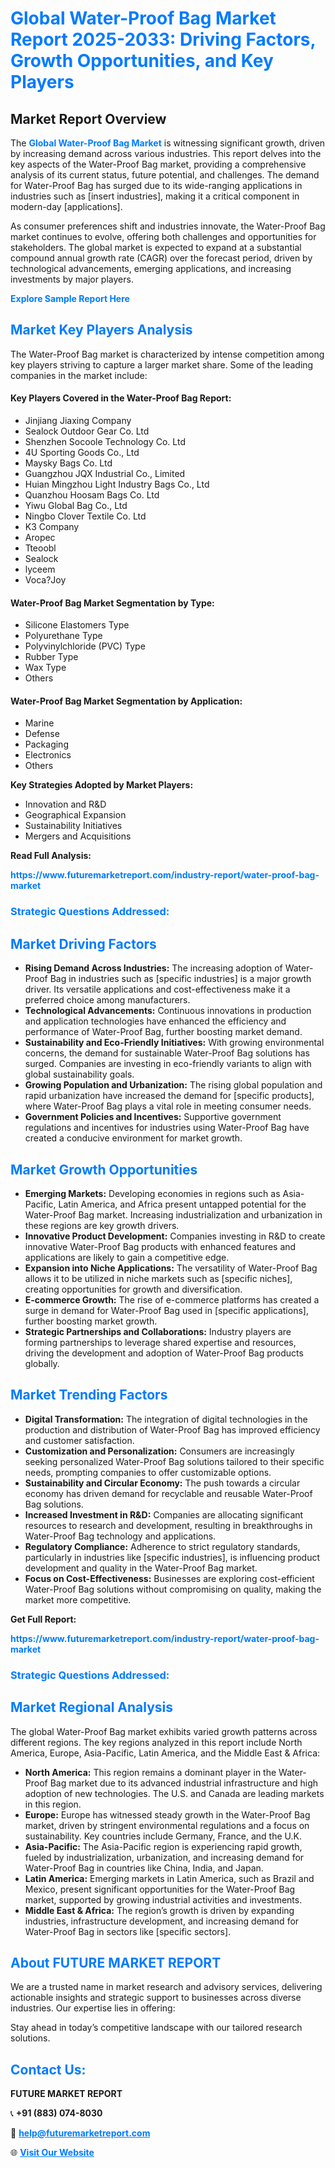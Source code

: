 <h1 style="color: #007BFF;">Global Water-Proof Bag Market Report 2025-2033: Driving Factors, Growth Opportunities, and Key Players</h1>

<section id="overview">
<h2>Market Report Overview</h2>
<p>The <a href="https://www.futuremarketreport.com/industry-report/water-proof-bag-market" style="color: #007BFF; text-decoration: none;"><strong>Global Water-Proof Bag Market</strong></a> is witnessing significant growth, driven by increasing demand across various industries. This report delves into the key aspects of the Water-Proof Bag market, providing a comprehensive analysis of its current status, future potential, and challenges. The demand for Water-Proof Bag has surged due to its wide-ranging applications in industries such as [insert industries], making it a critical component in modern-day [applications].</p>
<p>As consumer preferences shift and industries innovate, the Water-Proof Bag market continues to evolve, offering both challenges and opportunities for stakeholders. The global market is expected to expand at a substantial compound annual growth rate (CAGR) over the forecast period, driven by technological advancements, emerging applications, and increasing investments by major players.</p>
</section>

<section id="overview">
<p><a href="https://www.futuremarketreport.com/request-sample/reportId=109742" style="color: #007BFF; text-decoration: none;"><strong>Explore Sample Report Here</strong></a></p>
</section>

<section id="key-players">
<h2 style="color: #007BFF;">Market Key Players Analysis</h2>
<p>The Water-Proof Bag market is characterized by intense competition among key players striving to capture a larger market share. Some of the leading companies in the market include:</p>
<h4>Key Players Covered in the Water-Proof Bag Report:</h4>
<ul><li>Jinjiang Jiaxing Company</li><li>Sealock Outdoor Gear Co. Ltd</li><li>Shenzhen Socoole Technology Co. Ltd</li><li>4U Sporting Goods Co., Ltd</li><li>Maysky Bags Co. Ltd</li><li>Guangzhou JQX Industrial Co., Limited</li><li>Huian Mingzhou Light Industry Bags Co., Ltd</li><li>Quanzhou Hoosam Bags Co. Ltd</li><li>Yiwu Global Bag Co., Ltd</li><li>Ningbo Clover Textile Co. Ltd</li><li>K3 Company</li><li>Aropec</li><li>Tteoobl</li><li>Sealock</li><li>lyceem</li><li>Voca?Joy</li></ul>
<h4>Water-Proof Bag Market Segmentation by Type:</h4>
<ul><li>Silicone Elastomers Type</li><li>Polyurethane Type</li><li>Polyvinylchloride (PVC) Type</li><li>Rubber Type</li><li>Wax Type</li><li>Others</li></ul>

<h4>Water-Proof Bag Market Segmentation by Application:</h4>
<ul><li>Marine</li><li>Defense</li><li>Packaging</li><li>Electronics</li><li>Others</li></ul>
<p><strong>Key Strategies Adopted by Market Players:</strong></p>
<ul>
<li>Innovation and R&D</li>
<li>Geographical Expansion</li>
<li>Sustainability Initiatives</li>
<li>Mergers and Acquisitions</li>
</ul>
</section>

<section>
<p><strong>Read Full Analysis: </strong></p><a href="https://www.futuremarketreport.com/industry-report/water-proof-bag-market" style="color: #007BFF; text-decoration: none;"><strong>https://www.futuremarketreport.com/industry-report/water-proof-bag-market</strong></a>
<h3 style="color: #007BFF;">Strategic Questions Addressed:</h3>
</section>

<section id="driving-factors">
<h2 style="color: #007BFF;">Market Driving Factors</h2>
<ul>
<li><strong>Rising Demand Across Industries:</strong> The increasing adoption of Water-Proof Bag in industries such as [specific industries] is a major growth driver. Its versatile applications and cost-effectiveness make it a preferred choice among manufacturers.</li>
<li><strong>Technological Advancements:</strong> Continuous innovations in production and application technologies have enhanced the efficiency and performance of Water-Proof Bag, further boosting market demand.</li>
<li><strong>Sustainability and Eco-Friendly Initiatives:</strong> With growing environmental concerns, the demand for sustainable Water-Proof Bag solutions has surged. Companies are investing in eco-friendly variants to align with global sustainability goals.</li>
<li><strong>Growing Population and Urbanization:</strong> The rising global population and rapid urbanization have increased the demand for [specific products], where Water-Proof Bag plays a vital role in meeting consumer needs.</li>
<li><strong>Government Policies and Incentives:</strong> Supportive government regulations and incentives for industries using Water-Proof Bag have created a conducive environment for market growth.</li>
</ul>
</section>

<section id="growth-opportunities">
<h2 style="color: #007BFF;">Market Growth Opportunities</h2>
<ul>
<li><strong>Emerging Markets:</strong> Developing economies in regions such as Asia-Pacific, Latin America, and Africa present untapped potential for the Water-Proof Bag market. Increasing industrialization and urbanization in these regions are key growth drivers.</li>
<li><strong>Innovative Product Development:</strong> Companies investing in R&D to create innovative Water-Proof Bag products with enhanced features and applications are likely to gain a competitive edge.</li>
<li><strong>Expansion into Niche Applications:</strong> The versatility of Water-Proof Bag allows it to be utilized in niche markets such as [specific niches], creating opportunities for growth and diversification.</li>
<li><strong>E-commerce Growth:</strong> The rise of e-commerce platforms has created a surge in demand for Water-Proof Bag used in [specific applications], further boosting market growth.</li>
<li><strong>Strategic Partnerships and Collaborations:</strong> Industry players are forming partnerships to leverage shared expertise and resources, driving the development and adoption of Water-Proof Bag products globally.</li>
</ul>
</section>

<section id="trending-factors">
<h2 style="color: #007BFF;">Market Trending Factors</h2>
<ul>
<li><strong>Digital Transformation:</strong> The integration of digital technologies in the production and distribution of Water-Proof Bag has improved efficiency and customer satisfaction.</li>
<li><strong>Customization and Personalization:</strong> Consumers are increasingly seeking personalized Water-Proof Bag solutions tailored to their specific needs, prompting companies to offer customizable options.</li>
<li><strong>Sustainability and Circular Economy:</strong> The push towards a circular economy has driven demand for recyclable and reusable Water-Proof Bag solutions.</li>
<li><strong>Increased Investment in R&D:</strong> Companies are allocating significant resources to research and development, resulting in breakthroughs in Water-Proof Bag technology and applications.</li>
<li><strong>Regulatory Compliance:</strong> Adherence to strict regulatory standards, particularly in industries like [specific industries], is influencing product development and quality in the Water-Proof Bag market.</li>
<li><strong>Focus on Cost-Effectiveness:</strong> Businesses are exploring cost-efficient Water-Proof Bag solutions without compromising on quality, making the market more competitive.</li>
</ul>
</section>

<section>
<p><strong>Get Full Report: </strong></p><a href="https://www.futuremarketreport.com/industry-report/water-proof-bag-market" style="color: #007BFF; text-decoration: none;"><strong>https://www.futuremarketreport.com/industry-report/water-proof-bag-market</strong></a>
<h3 style="color: #007BFF;">Strategic Questions Addressed:</h3>
</section>


<section id="regional-analysis">
<h2 style="color: #007BFF;">Market Regional Analysis</h2>
<p>The global Water-Proof Bag market exhibits varied growth patterns across different regions. The key regions analyzed in this report include North America, Europe, Asia-Pacific, Latin America, and the Middle East & Africa:</p>
<ul>
<li><strong>North America:</strong> This region remains a dominant player in the Water-Proof Bag market due to its advanced industrial infrastructure and high adoption of new technologies. The U.S. and Canada are leading markets in this region.</li>
<li><strong>Europe:</strong> Europe has witnessed steady growth in the Water-Proof Bag market, driven by stringent environmental regulations and a focus on sustainability. Key countries include Germany, France, and the U.K.</li>
<li><strong>Asia-Pacific:</strong> The Asia-Pacific region is experiencing rapid growth, fueled by industrialization, urbanization, and increasing demand for Water-Proof Bag in countries like China, India, and Japan.</li>
<li><strong>Latin America:</strong> Emerging markets in Latin America, such as Brazil and Mexico, present significant opportunities for the Water-Proof Bag market, supported by growing industrial activities and investments.</li>
<li><strong>Middle East & Africa:</strong> The region’s growth is driven by expanding industries, infrastructure development, and increasing demand for Water-Proof Bag in sectors like [specific sectors].</li>
</ul>
</section>

<footer>
<h2 style="color: #007BFF;">About FUTURE MARKET REPORT</h2>
<p>We are a trusted name in market research and advisory services, delivering actionable insights and strategic support to businesses across diverse industries. Our expertise lies in offering:</p>

<p>Stay ahead in today’s competitive landscape with our tailored research solutions.</p>

<h2 style="color: #007BFF;">Contact Us:</h2>
<p><strong>FUTURE MARKET REPORT</strong></p>
<p>📞 <strong>+91 (883) 074-8030</strong></p>
<p>📧 <strong><a href="mailto:help@futuremarketreport.com" style="color: #007BFF;">help@futuremarketreport.com</a></strong></p>
<p>🌐 <strong><a href="https://www.futuremarketreport.com/" style="color: #007BFF;">Visit Our Website</a></strong></p>
</footer>